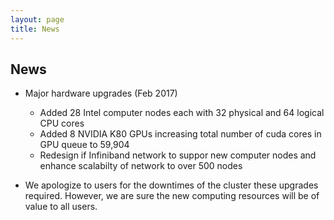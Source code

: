 ```yaml
---
layout: page
title: News
---
```


## News

* Major hardware upgrades (Feb 2017)

    * Added 28 Intel computer nodes each with 32 physical and 64 logical CPU cores
    * Added 8 NVIDIA K80 GPUs increasing total number of cuda cores in GPU queue to 59,904
    * Redesign if Infiniband network to suppor new computer nodes and enhance scalabilty of network to over 500 nodes

* We apologize to users for the downtimes of the cluster these upgrades required. However, we are sure the new computing resources will be of value to all users.
